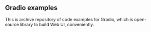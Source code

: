 ## Gradio examples

This is archive repository of code examples for Gradio, which is open-source library to build Web UI, conveniently.


